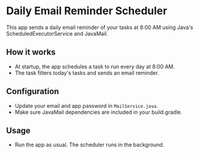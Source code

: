 # Daily Email Reminder Scheduler

This app sends a daily email reminder of your tasks at 8:00 AM using Java's ScheduledExecutorService and JavaMail.

## How it works
- At startup, the app schedules a task to run every day at 8:00 AM.
- The task filters today's tasks and sends an email reminder.

## Configuration
- Update your email and app password in `MailService.java`.
- Make sure JavaMail dependencies are included in your build.gradle.

## Usage
- Run the app as usual. The scheduler runs in the background.
